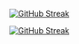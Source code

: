 
<a href="https://git.io/streak-stats"><img src="https://github-readme-streak-stats.herokuapp.com?user=jkschola" alt="GitHub Streak" /></a>





[![GitHub Streak](https://streak-stats.demolab.com/?user=jkschola)](https://git.io/streak-stats)


